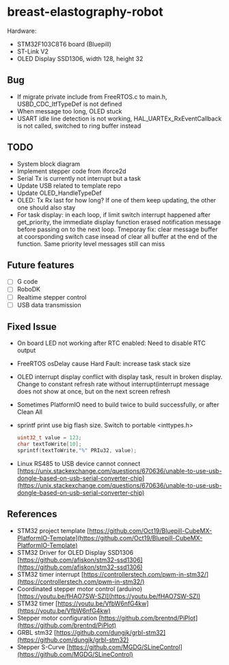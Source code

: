 # breast-elastography-robot

Hardware:

- STM32F103C8T6 board (Bluepill)
- ST-Link V2
- OLED Display SSD1306, width 128, height 32

## Bug

- If migrate private include from FreeRTOS.c to main.h, USBD_CDC_ItfTypeDef is not defined
- When message too long, OLED stuck
- USART idle line detection is not working, HAL_UARTEx_RxEventCallback is not called, switched to ring buffer instead

## TODO

- System block diagram
- Implement stepper code from iforce2d
- Serial Tx is currently not interrupt but a task
- Update USB related to template repo
- Update OLED_HandleTypeDef
- OLED: Tx Rx last for how long? If one of them keep updating, the other one should also stay
- For task display: in each loop, if limit switch interrupt happened after get_priority, the immediate display function erased notification message before passing on to the next loop. Tmeporay fix: clear message buffer at coorsponding switch case insead of clear all buffer at the end of the function. Same priority level messages still can miss

## Future features

- [ ] G code
- [ ] RoboDK
- [ ] Realtime stepper control
- [ ] USB data transmission

## Fixed Issue

- On board LED not working after RTC enabled: Need to disable RTC output
- FreeRTOS osDelay cause Hard Fault: increase task stack size
- OLED interrupt display conflict with display task, result in broken display. Change to constant refresh rate without interrupt(interrupt message does not show at once, but on the next screen refresh
- Sometimes PlatformIO need to build twice to build successfully, or after Clean All
- sprintf print use big flash size. Switch to portable <inttypes.h>

  ```c
  uint32_t value = 123;
  char textToWrite[10];
  sprintf(textToWrite,"%" PRIu32, value);
  ```
- Linux RS485 to USB device cannot connect [https://unix.stackexchange.com/questions/670636/unable-to-use-usb-dongle-based-on-usb-serial-converter-chip](https://unix.stackexchange.com/questions/670636/unable-to-use-usb-dongle-based-on-usb-serial-converter-chip)

## References

- STM32 project template [https://github.com/Oct19/Bluepill-CubeMX-PlatformIO-Template](https://github.com/Oct19/Bluepill-CubeMX-PlatformIO-Template)
- STM32 Driver for OLED Display SSD1306 [https://github.com/afiskon/stm32-ssd1306](https://github.com/afiskon/stm32-ssd1306)
- STM32 timer interrupt [https://controllerstech.com/pwm-in-stm32/](https://controllerstech.com/pwm-in-stm32/)
- Coordinated stepper motor control (arduino) [https://youtu.be/fHAO7SW-SZI](https://youtu.be/fHAO7SW-SZI)
- STM32 timer [https://youtu.be/VfbW6nfG4kw](https://youtu.be/VfbW6nfG4kw)
- Stepper motor configuration [https://github.com/brentnd/PiPlot](https://github.com/brentnd/PiPlot)
- GRBL stm32 [https://github.com/dungjk/grbl-stm32](https://github.com/dungjk/grbl-stm32)
- Stepper S-Curve [https://github.com/MGDG/SLineControl](https://github.com/MGDG/SLineControl)
